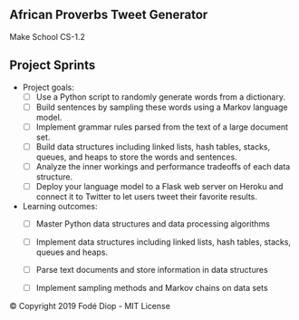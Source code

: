 ## African Proverbs Tweet Generator
Make School CS-1.2

## Project Sprints
* Project goals:
    + [ ] Use a Python script to randomly generate words from a dictionary.
    + [ ] Build sentences by sampling these words using a Markov language model.
    + [ ] Implement grammar rules parsed from the text of a large document set.
    + [ ] Build data structures including linked lists, hash tables, stacks, queues, and heaps to store the words and sentences.
    + [ ] Analyze the inner workings and performance tradeoffs of each data structure.
    + [ ] Deploy your language model to a Flask web server on Heroku and connect it to Twitter to let users tweet their favorite results.

* Learning outcomes:
    + [ ] Master Python data structures and data processing algorithms
    + [ ] Implement data structures including linked lists, hash tables, stacks, queues and heaps.
    + [ ] Parse text documents and store information in data structures
    + [ ] Implement sampling methods and Markov chains on data sets






© Copyright 2019 Fodé Diop - MIT License